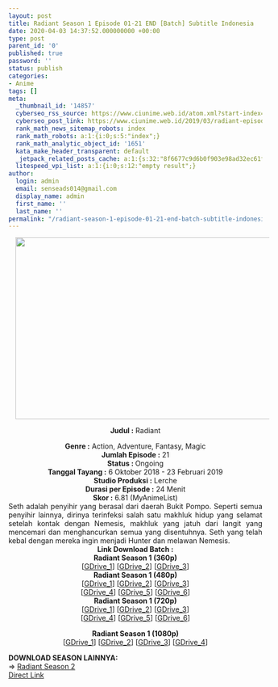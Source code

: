 ```yaml
---
layout: post
title: Radiant Season 1 Episode 01-21 END [Batch] Subtitle Indonesia
date: 2020-04-03 14:37:52.000000000 +00:00
type: post
parent_id: '0'
published: true
password: ''
status: publish
categories:
- Anime
tags: []
meta:
  _thumbnail_id: '14857'
  cyberseo_rss_source: https://www.ciunime.web.id/atom.xml?start-index=751&max-results=150
  cyberseo_post_link: https://www.ciunime.web.id/2019/03/radiant-episode-01-21-end-batch.html
  rank_math_news_sitemap_robots: index
  rank_math_robots: a:1:{i:0;s:5:"index";}
  rank_math_analytic_object_id: '1651'
  kata_make_header_transparent: default
  _jetpack_related_posts_cache: a:1:{s:32:"8f6677c9d6b0f903e98ad32ec61f8deb";a:2:{s:7:"expires";i:1645175618;s:7:"payload";a:0:{}}}
  litespeed_vpi_list: a:1:{i:0;s:12:"empty result";}
author:
  login: admin
  email: senseads014@gmail.com
  display_name: admin
  first_name: ''
  last_name: ''
permalink: "/radiant-season-1-episode-01-21-end-batch-subtitle-indonesia/"
---
```

<div style="text-align: center;">
<div style="text-align: left;">
<div class="separator" style="clear: both; text-align: center;"><a href="https://4.bp.blogspot.com/-T29H_mJtxp4/XFVnb1_HzjI/AAAAAAAAJgQ/uArHqX5f4noJBUdeATDoSQfVNMVHEL0IACLcBGAs/s1600/Radiant.png" style="margin-left: 1em; margin-right: 1em;"><img border="0" data-original-height="720" data-original-width="1280" height="360" src="{{ site.baseurl }}/assets/2020/04/Radiant.png" width="640" /></a></div>
<p></div>
<p><b>Judul</b><b><b> </b>:</b> Radiant</div>
<div style="text-align: center;"><b><b>Genre :</b></b> Action, Adventure, Fantasy, Magic</div>
<div style="text-align: center;"><b>Jumlah Episode :</b> 21<br /><b>Status : </b>Ongoing<br /><b>Tanggal Tayang :</b> 6 Oktober 2018 - 23 Februari 2019<br /><b>Studio Produksi :</b> Lerche<br /><b>Durasi per Episode :</b> 24 Menit</div>
<div style="text-align: center;"><b>Skor :</b> 6.81 (MyAnimeList)</div>
<div style="text-align: center;"></div>
<div style="text-align: justify;">Seth adalah penyihir yang berasal dari daerah Bukit Pompo. Seperti semua penyihir lainnya, dirinya terinfeksi salah satu makhluk hidup yang selamat setelah kontak dengan Nemesis, makhluk yang jatuh dari langit yang mencemari dan menghancurkan semua yang disentuhnya. Seth yang telah kebal dengan mereka ingin menjadi Hunter dan melawan Nemesis.</div>
<div style="text-align: justify;"></div>
<div style="text-align: justify;"></div>
<div style="text-align: center;"><b>Link Download Batch :</b></div>
<div style="text-align: center;">
<div style="text-align: center;"><b>Radiant&nbsp;Season 1 (360p)</b></div>
</div>
<div style="text-align: center;">[<a href="https://drive.google.com/uc?id=1iFSwiZk9eJwPn-9kHeKV7edWZeA-8HWM" target="_blank" rel="noopener">GDrive_1</a>] [<a href="https://drive.google.com/uc?export=download&amp;id=1ZxGgfsKpzRgO4kR7qULEkdJ7SiGwIy9u" target="_blank" rel="noopener">GDrive_2</a>]&nbsp;[<a href="https://drive.google.com/uc?id=1D2uDK9Ur4YoW3ntNJb0XBetYC9aoBuh0" target="_blank" rel="noopener">GDrive_3</a>]</div>
<div style="text-align: center;"></div>
<div style="text-align: center;"><b>Radiant&nbsp;Season 1 (480p)</b><br />[<a href="https://drive.google.com/uc?id=1_c1TtDUQOS2QI3eoGXXjuaOloNK0arxg" target="_blank" rel="noopener">GDrive_1</a>] [<a href="https://drive.google.com/uc?id=1FvkOZuDx7iK_lLQedXKgYu_OYRpehcAA" target="_blank" rel="noopener">GDrive_2</a>] [<a href="https://drive.google.com/uc?id=1_OU8aE4m1Esqf9lAtag2f7fDlRQrE0V5" target="_blank" rel="noopener">GDrive_3</a>]<br />[<a href="https://drive.google.com/uc?id=1yVfzBheMmLN-OGNnWLwGitFmRG2zX_Xi" target="_blank" rel="noopener">GDrive_4</a>] [<a href="https://drive.google.com/uc?id=1ho8dkFhiffMihwvRB-b0ruNQpMijvcmD" target="_blank" rel="noopener">GDrive_5</a>] [<a href="https://drive.google.com/uc?id=1GgAuezJuhpM1_NRZ203DQAfBAozKYQ4h" target="_blank" rel="noopener">GDrive_6</a>]</div>
<div style="text-align: center;"><b>Radiant&nbsp;Season 1 (720p)</b><br />[<a href="https://drive.google.com/uc?id=1AWtAL1IuLGX2qOVSXWgtQD58k7l_PTZU" target="_blank" rel="noopener">GDrive_1</a>] [<a href="https://drive.google.com/uc?id=1mUcyE4PX6Tu-kC9lNiG1ygwoLXRlf0Ce" target="_blank" rel="noopener">GDrive_2</a>] [<a href="https://drive.google.com/uc?id=1VwqaL3_FyfCRUWe3XmIC9zNyPZZJHgEH" target="_blank" rel="noopener">GDrive_3</a>]<br />[<a href="https://drive.google.com/uc?id=11YXOppf8k9HGT_hw1HMuk8MQIE15yqB4" target="_blank" rel="noopener">GDrive_4</a>] [<a href="https://drive.google.com/uc?id=1EBjobhm6piR7HCdsDLZxlEWV_fAwmSi7" target="_blank" rel="noopener">GDrive_5</a>] [<a href="https://drive.google.com/uc?id=1O9S78ZODyGvlIix3BqajD0tf_uIZa3kC" target="_blank" rel="noopener">GDrive_6</a>]</p>
<p><b>Radiant&nbsp;Season 1 (1080p)</b><br />[<a href="https://drive.google.com/uc?id=1YcTof9aATT-zm9FVVnaa8xysKMzd7zNX" target="_blank" rel="noopener">GDrive_1</a>] [<a href="https://drive.google.com/uc?id=1J8O9GBO7WkBl3j392xUqfCxOhn35y-5M" target="_blank" rel="noopener">GDrive_2</a>] [<a href="https://drive.google.com/uc?id=1Qha8j4C9NS6W8HME_o2CiKG0hW0819uc" target="_blank" rel="noopener">GDrive_3</a>] [<a href="https://drive.google.com/uc?id=1iLApIxsgxKJbJBQB9R2AilI1vpBm4Vv1" target="_blank" rel="noopener">GDrive_4</a>]
<div style="text-align: left;"></div>
<div style="text-align: left;"></div>
<div style="text-align: left;"><b>DOWNLOAD SEASON LAINNYA:</b></div>
<div style="text-align: left;"></div>
<div style="text-align: left;">=&gt;&nbsp;<a href="https://www.ciunime.web.id/2020/02/radiant-season-2-episode-01-21-end.html" target="_blank" rel="noopener">Radiant Season 2</a></div>
<div style="text-align: left;"></div>
</div>
<link rel="stylesheet" href="https://cdnjs.cloudflare.com/ajax/libs/font-awesome/4.7.0/css/font-awesome.min.css" />
<div class="divbtn"> <a href="https://handymansurrender.com/fihup8buzv?key=94550f7ce39444073321dde3b8782f97" class="btn"><i class="fa fa-download"></i> Direct Link</a> </div>
